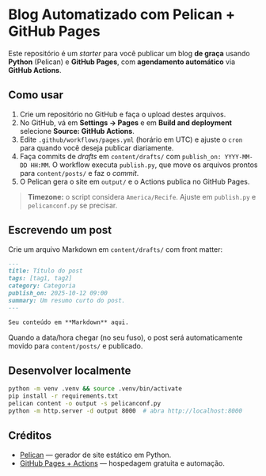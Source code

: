 # Blog Automatizado com Pelican + GitHub Pages

Este repositório é um _starter_ para você publicar um blog **de graça** usando **Python** (Pelican) e **GitHub Pages**, com **agendamento automático** via **GitHub Actions**.

## Como usar

1. Crie um repositório no GitHub e faça o upload destes arquivos.
2. No GitHub, vá em **Settings → Pages** e em **Build and deployment** selecione **Source: GitHub Actions**.
3. Edite `.github/workflows/pages.yml` (horário em UTC) e ajuste o `cron` para quando você deseja publicar diariamente.
4. Faça commits de _drafts_ em `content/drafts/` com `publish_on: YYYY-MM-DD HH:MM`. O workflow executa `publish.py`, que move os arquivos prontos para `content/posts/` e faz o _commit_.
5. O Pelican gera o site em `output/` e o Actions publica no GitHub Pages.

> **Timezone:** o script considera `America/Recife`. Ajuste em `publish.py` e `pelicanconf.py` se precisar.

## Escrevendo um post

Crie um arquivo Markdown em `content/drafts/` com front matter:

```markdown
---
title: Título do post
tags: [tag1, tag2]
category: Categoria
publish_on: 2025-10-12 09:00
summary: Um resumo curto do post.
---

Seu conteúdo em **Markdown** aqui.
```

Quando a data/hora chegar (no seu fuso), o post será automaticamente movido para `content/posts/` e publicado.

## Desenvolver localmente

```bash
python -m venv .venv && source .venv/bin/activate
pip install -r requirements.txt
pelican content -o output -s pelicanconf.py
python -m http.server -d output 8000  # abra http://localhost:8000
```

## Créditos

- [Pelican](https://getpelican.com/) — gerador de site estático em Python.
- [GitHub Pages + Actions](https://docs.github.com/en/pages) — hospedagem gratuita e automação.
```
